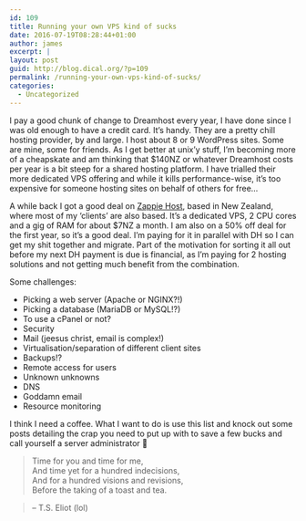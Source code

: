 ```yaml
---
id: 109
title: Running your own VPS kind of sucks
date: 2016-07-19T08:28:44+01:00
author: james
excerpt: |
layout: post
guid: http://blog.dical.org/?p=109
permalink: /running-your-own-vps-kind-of-sucks/
categories:
  - Uncategorized
---
```

I pay a good chunk of change to Dreamhost every year, I have done since I was old enough to have a credit card. It&#8217;s handy. They are a pretty chill hosting provider, by and large. I host about 8 or 9 WordPress sites. Some are mine, some for friends. As I get better at unix&#8217;y stuff, I&#8217;m becoming more of a cheapskate and am thinking that $140NZ or whatever Dreamhost costs per year is a bit steep for a shared hosting platform. I have trialled their more dedicated VPS offering and while it kills performance-wise, it&#8217;s too expensive for someone hosting sites on behalf of others for free&#8230;

A while back I got a good deal on [Zappie Host](http://zappiehost.com/new-zealand-vps), based in New Zealand, where most of my &#8216;clients&#8217; are also based. It&#8217;s a dedicated VPS, 2 CPU cores and a gig of RAM for about $7NZ a month. I am also on a 50% off deal for the first year, so it&#8217;s a good deal. I&#8217;m paying for it in parallel with DH so I can get my shit together and migrate. Part of the motivation for sorting it all out before my next DH payment is due is financial, as I&#8217;m paying for 2 hosting solutions and not getting much benefit from the combination.

Some challenges:

  * Picking a web server (Apache or NGINX?!)
  * Picking a database (MariaDB or MySQL!?)
  * To use a cPanel or not?
  * Security
  * Mail (jeesus christ, email is complex!)
  * Virtualisation/separation of different client sites
  * Backups!?
  * Remote access for users
  * Unknown unknowns
  * DNS
  * Goddamn email
  * Resource monitoring

I think I need a coffee. What I want to do is use this list and knock out some posts detailing the crap you need to put up with to save a few bucks and call yourself a server administrator 🙂

> Time for you and time for me,  
> And time yet for a hundred indecisions,  
> And for a hundred visions and revisions,  
> Before the taking of a toast and tea.

> &#8211; T.S. Eliot (lol)
